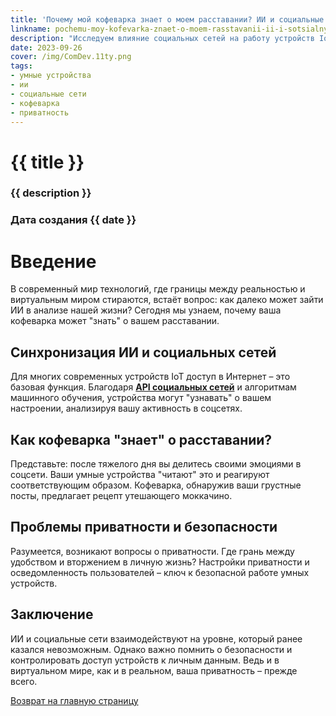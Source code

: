 ```yaml
---
title: 'Почему мой кофеварка знает о моем расставании? ИИ и социальные сети.'
linkname: pochemu-moy-kofevarka-znaet-o-moem-rasstavanii-ii-i-sotsialnye-seti
description: "Исследуем влияние социальных сетей на работу устройств IoT и понимаем, как ИИ становится частью нашей социальной жизни."
date: 2023-09-26
cover: /img/ComDev.11ty.png
tags: 
- умные устройства
- ии
- социальные сети
- кофеварка
- приватность
---
```


# {{ title }}
### {{ description }}
### Дата создания {{ date }}

# Введение
В современный мир технологий, где границы между реальностью и виртуальным миром стираются, встаёт вопрос: как далеко может зайти ИИ в анализе нашей жизни? Сегодня мы узнаем, почему ваша кофеварка может "знать" о вашем расставании.

## Синхронизация ИИ и социальных сетей
Для многих современных устройств IoT доступ в Интернет – это базовая функция. Благодаря **[API социальных сетей](/)** и алгоритмам машинного обучения, устройства могут "узнавать" о вашем настроении, анализируя вашу активность в соцсетях.

## Как кофеварка "знает" о расставании?
Представьте: после тяжелого дня вы делитесь своими эмоциями в соцсети. Ваши умные устройства "читают" это и реагируют соответствующим образом. Кофеварка, обнаружив ваши грустные посты, предлагает рецепт утешающего моккачино.

## Проблемы приватности и безопасности
Разумеется, возникают вопросы о приватности. Где грань между удобством и вторжением в личную жизнь? Настройки приватности и осведомленность пользователей – ключ к безопасной работе умных устройств.

## Заключение
ИИ и социальные сети взаимодействуют на уровне, который ранее казался невозможным. Однако важно помнить о безопасности и контролировать доступ устройств к личным данным. Ведь и в виртуальном мире, как и в реальном, ваша приватность – прежде всего.

[Возврат на главную страницу](/)
